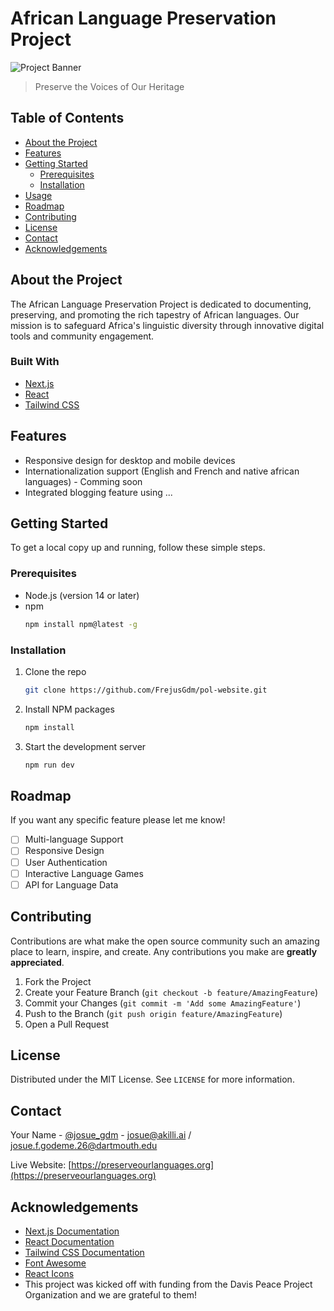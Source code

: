 # African Language Preservation Project

![Project Banner](https://via.placeholder.com/1200x300?text=African+Language+Preservation+Project)

> Preserve the Voices of Our Heritage

## Table of Contents
- [About the Project](#about-the-project)
- [Features](#features)
- [Getting Started](#getting-started)
  - [Prerequisites](#prerequisites)
  - [Installation](#installation)
- [Usage](#usage)
- [Roadmap](#roadmap)
- [Contributing](#contributing)
- [License](#license)
- [Contact](#contact)
- [Acknowledgements](#acknowledgements)

## About the Project

The African Language Preservation Project is dedicated to documenting, preserving, and promoting the rich tapestry of African languages. Our mission is to safeguard Africa's linguistic diversity through innovative digital tools and community engagement.

### Built With
- [Next.js](https://nextjs.org/)
- [React](https://reactjs.org/)
- [Tailwind CSS](https://tailwindcss.com/)

## Features

- Responsive design for desktop and mobile devices
- Internationalization support (English and French and native african languages) - Comming soon
- Integrated blogging feature using ...

## Getting Started

To get a local copy up and running, follow these simple steps.

### Prerequisites

- Node.js (version 14 or later)
- npm
  ```sh
  npm install npm@latest -g
  ```

### Installation

1. Clone the repo
   ```sh
   git clone https://github.com/FrejusGdm/pol-website.git
   ```
2. Install NPM packages
   ```sh
   npm install
   ```
3. Start the development server
   ```sh
   npm run dev
   ```


## Roadmap

<!-- See the [open issues](https://github.com/your_username/african-language-preservation/issues) for a list of proposed features (and known issues). -->
If you want any specific feature please let me know!

- [ ] Multi-language Support 
- [ ] Responsive Design
- [ ] User Authentication
- [ ] Interactive Language Games
- [ ] API for Language Data

## Contributing

Contributions are what make the open source community such an amazing place to learn, inspire, and create. Any contributions you make are **greatly appreciated**.

1. Fork the Project
2. Create your Feature Branch (`git checkout -b feature/AmazingFeature`)
3. Commit your Changes (`git commit -m 'Add some AmazingFeature'`)
4. Push to the Branch (`git push origin feature/AmazingFeature`)
5. Open a Pull Request

## License

Distributed under the MIT License. See `LICENSE` for more information.

## Contact

Your Name - [@josue_gdm](https://twitter.com/josue_gdm) - josue@akilli.ai / josue.f.godeme.26@dartmouth.edu

Live Website: [https://preserveourlanguages.org](https://preserveourlanguages.org)

## Acknowledgements
- [Next.js Documentation](https://nextjs.org/docs)
- [React Documentation](https://reactjs.org/docs)
- [Tailwind CSS Documentation](https://tailwindcss.com/docs)
- [Font Awesome](https://fontawesome.com)
- [React Icons](https://react-icons.github.io/react-icons)
- This project was kicked off with funding from the Davis Peace Project Organization and we are grateful to them!